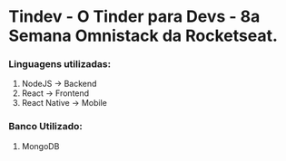 <h1> Tindev - O Tinder para Devs - 8a Semana Omnistack da Rocketseat. </h1>


<h3>Linguagens utilizadas: </h3>
<ol>
  <li>NodeJS -> Backend</li>
  <li>React -> Frontend</li>
  <li>React Native -> Mobile</li>
</ol>

<h3>Banco Utilizado: </h3>
<ol>
  <li>MongoDB</li>
</ol>
